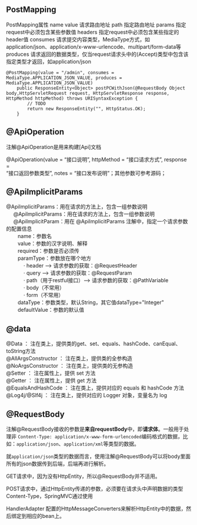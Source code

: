 ## PostMapping
PostMapping属性
name
value 请求路由地址
path 指定路由地址
params 指定request中必须包含某些参数值
headers 指定request中必须包含某些指定的header值
consumes 请求提交内容类型，MediaType方式，如 application/json、application/x-www-urlencode、multipart/form-data等
produces 请求返回的数据类型，仅当request请求头中的(Accept)类型中包含该指定类型才返回，如application/json

```
@PostMapping(value = "/admin", consumes = MediaType.APPLICATION_JSON_VALUE, produces = MediaType.APPLICATION_JSON_VALUE)
    public ResponseEntity<Object> postPCWithJson(@RequestBody Object body,HttpServletRequest request, HttpServletResponse response, HttpMethod httpMethod) throws URISyntaxException {
        // TODO
        return new ResponseEntity("", HttpStatus.OK);
    }

```

## @ApiOperation
注解@ApiOperation是用来构建[Api]文档

@ApiOperation(value = “接口说明”, httpMethod = “接口请求方式”, response =  
 “接口返回参数类型”, notes = “接口发布说明”；其他参数可参考源码；
## @ApiImplicitParams

@ApiImplicitParams：用在请求的方法上，包含一组参数说明  
     @ApiImplicitParams：用在请求的方法上，包含一组参数说明  
     @ApiImplicitParam：用在 @ApiImplicitParams 注解中，指定一个请求参数的配置信息         
        name：参数名  
        value：参数的汉字说明、解释  
        required：参数是否必须传  
        paramType：参数放在哪个地方  
            · header --> 请求参数的获取：@RequestHeader  
            · query --> 请求参数的获取：@RequestParam  
            · path（用于restful接口）--> 请求参数的获取：@PathVariable  
            · body（不常用）  
            · form（不常用）      
        dataType：参数类型，默认String，其它值dataType="Integer"         
        defaultValue：参数的默认值

## @data
@Data ： 注在类上，提供类的get、set、equals、hashCode、canEqual、toString方法  
@AllArgsConstructor ： 注在类上，提供类的全参构造  
@NoArgsConstructor ： 注在类上，提供类的无参构造  
@Setter ： 注在属性上，提供 set 方法  
@Getter ： 注在属性上，提供 get 方法  
@EqualsAndHashCode ： 注在类上，提供对应的 equals 和 hashCode 方法  
@Log4j/@Slf4j ： 注在类上，提供对应的 Logger 对象，变量名为 log

## @RequestBody
  注解@RequestBody接收的参数是**来自requestBody**中，即**请求体**。一般用于处理非 `Content-Type: application/x-www-form-urlencoded`编码格式的数据，比如：`application/json`、`application/xml`等类型的数据。

就`application/json`类型的数据而言，使用注解@RequestBody可以将body里面所有的json数据传到后端，后端再进行解析。

GET请求中，因为没有HttpEntity，所以@RequestBody并不适用。

POST请求中，通过HttpEntity传递的参数，必须要在请求头中声明数据的类型Content-Type，SpringMVC通过使用

HandlerAdapter 配置的HttpMessageConverters来解析HttpEntity中的数据，然后绑定到相应的bean上。